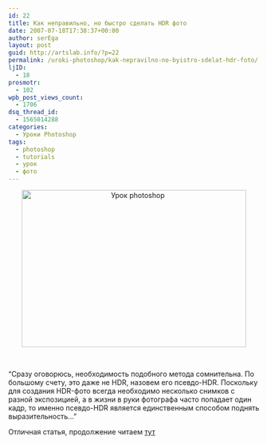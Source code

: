 ```yaml
---
id: 22
title: Как неправильно, но быстро сделать HDR фото
date: 2007-07-18T17:38:37+00:00
author: serEga
layout: post
guid: http://artslab.info/?p=22
permalink: /uroki-photoshop/kak-nepravilno-no-byistro-sdelat-hdr-foto/
ljID:
  - 18
prosmotr:
  - 102
wpb_post_views_count:
  - 1706
dsq_thread_id:
  - 1565014288
categories:
  - Уроки Photoshop
tags:
  - photoshop
  - tutorials
  - урок
  - фото
---
```

<p STYLE="text-align: center">
  <img WIDTH="450" HEIGHT="315" BORDER="0" ALT="Урок photoshop" TITLE="Урок photoshop" SRC="http://img354.imageshack.us/img354/1181/hdrsu6.jpg" />
</p>

<p STYLE="text-align: center">
  &nbsp;
</p>

&#8220;Сразу оговорюсь, необходимость подобного метода сомнительна. По большому счету, это даже не HDR, назовем его псевдо-HDR. Поскольку для создания HDR-фото всегда необходимо несколько снимков с разной экспозицией, а в жизни в руки фотографа часто попадает один кадр, то именно псевдо-HDR является единственным способом поднять выразительность&#8230;&#8221;

Отличная статья, продолжение читаем <a TARGET="_blank" TITLE="Читать полностью" HREF="http://www.leopart.ru/article_hdri_photo.php">тут</a>